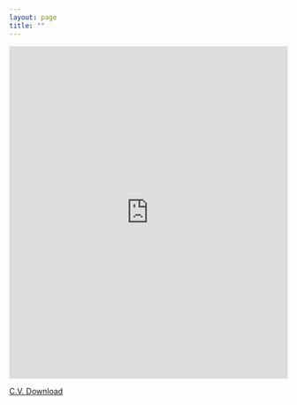 ```yaml
---
layout: page
title: ""
---
```



<embed src="https://tylerditmore.com/assets/Ditmore_CV_8.29.23.pdf" type="application/pdf" width="100%" height="600px">

<a href="https://tylerditmore.com/assets/Ditmore_CV_8.29.23.pdf" class="custom-button">C.V. Download</a>
